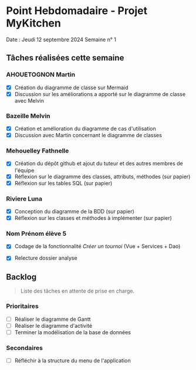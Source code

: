 # Point Hebdomadaire - Projet MyKitchen

Date : Jeudi 12 septembre 2024
Semaine n° 1

## Tâches réalisées cette semaine

### AHOUETOGNON Martin
- [x] Création du diagramme de classe sur Mermaid
- [x] Discussion sur les améliorations a apporté sur le diagramme de classe avec Melvin

### Bazeille Melvin

- [x] Création et amélioration du diagramme de cas d'utilisation
- [x] Discussion avec Martin concernant le diagramme de classes

### Mehouelley Fathnelle

- [x] Création du dépôt github et ajout du tuteur et des autres membres de l'équipe
- [x] Réflexion sur le diagramme des classes, attributs, méthodes (sur papier)
- [x] Réflexion sur les tables SQL (sur papier)

### Riviere Luna

- [X] Conception du diagramme de la BDD (sur papier)
- [X] Réflexion sur les classes et méthodes à implémenter (sur papier)

### Nom Prénom élève 5

- [x] Codage de la fonctionnalité *Créer un tournoi* (Vue + Services + Dao)
- [x] Relecture dossier analyse


## Backlog

> Liste des tâches en attente de prise en charge.

### Prioritaires

- [ ] Réaliser le diagramme de Gantt
- [ ] Réaliser le diagramme d'activité
- [ ] Terminer la modélisation de la base de données

### Secondaires

- [ ] Réfléchir à la structure du menu de l'application
